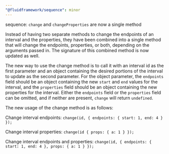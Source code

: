 ```yaml
---
"@fluidframework/sequence": minor
---
```


sequence: `change` and `changeProperties` are now a single method

Instead of having two separate methods to change the endpoints of an interval and the properties, they have been combined into a
single method that will change the endpoints, properties, or both, depending on the arguments passed in. The signature
of this combined method is now updated as well.

The new way to use the change method is to call it with an interval id as the first parameter and an object containing
the desired portions of the interval to update as the second parameter. For the object parameter, the `endpoints` field
should be an object containing the new `start` and `end` values for the interval, and the `properties` field should be
an object containing the new properties for the interval. Either the `endpoints` field or the `properties` field can be
omitted, and if neither are present, `change` will return `undefined`.

The new usage of the change method is as follows:

Change interval endpoints: `change(id, { endpoints: { start: 1, end: 4 } });`

Change interval properties: `change(id { props: { a: 1 } });`

Change interval endpoints and properties: `change(id, { endpoints: { start: 1, end: 4 }, props: { a: 1 } });`
